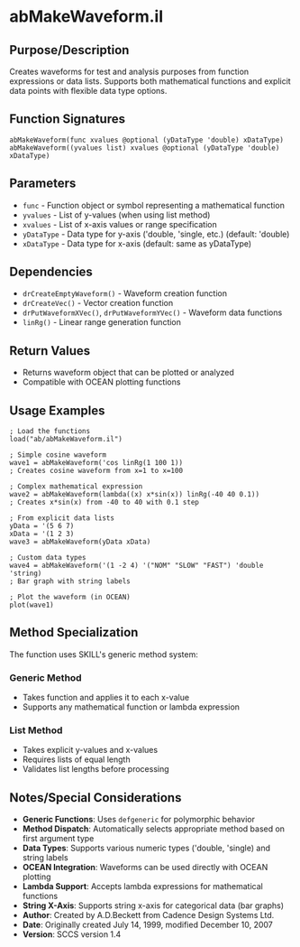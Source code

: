 # abMakeWaveform.il

## Purpose/Description
Creates waveforms for test and analysis purposes from function expressions or data lists. Supports both mathematical functions and explicit data points with flexible data type options.

## Function Signatures
```skill
abMakeWaveform(func xvalues @optional (yDataType 'double) xDataType)
abMakeWaveform((yvalues list) xvalues @optional (yDataType 'double) xDataType)
```

## Parameters
- `func` - Function object or symbol representing a mathematical function
- `yvalues` - List of y-values (when using list method)
- `xvalues` - List of x-axis values or range specification
- `yDataType` - Data type for y-axis ('double, 'single, etc.) (default: 'double)
- `xDataType` - Data type for x-axis (default: same as yDataType)

## Dependencies
- `drCreateEmptyWaveform()` - Waveform creation function
- `drCreateVec()` - Vector creation function
- `drPutWaveformXVec()`, `drPutWaveformYVec()` - Waveform data functions
- `linRg()` - Linear range generation function

## Return Values
- Returns waveform object that can be plotted or analyzed
- Compatible with OCEAN plotting functions

## Usage Examples
```skill
; Load the functions
load("ab/abMakeWaveform.il")

; Simple cosine waveform
wave1 = abMakeWaveform('cos linRg(1 100 1))
; Creates cosine waveform from x=1 to x=100

; Complex mathematical expression
wave2 = abMakeWaveform(lambda((x) x*sin(x)) linRg(-40 40 0.1))
; Creates x*sin(x) from -40 to 40 with 0.1 step

; From explicit data lists
yData = '(5 6 7)
xData = '(1 2 3)
wave3 = abMakeWaveform(yData xData)

; Custom data types
wave4 = abMakeWaveform('(1 -2 4) '("NOM" "SLOW" "FAST") 'double 'string)
; Bar graph with string labels

; Plot the waveform (in OCEAN)
plot(wave1)
```

## Method Specialization
The function uses SKILL's generic method system:

### Generic Method
- Takes function and applies it to each x-value
- Supports any mathematical function or lambda expression

### List Method  
- Takes explicit y-values and x-values
- Requires lists of equal length
- Validates list lengths before processing

## Notes/Special Considerations
- **Generic Functions**: Uses `defgeneric` for polymorphic behavior
- **Method Dispatch**: Automatically selects appropriate method based on first argument type
- **Data Types**: Supports various numeric types ('double, 'single) and string labels
- **OCEAN Integration**: Waveforms can be used directly with OCEAN plotting
- **Lambda Support**: Accepts lambda expressions for mathematical functions
- **String X-Axis**: Supports string x-axis for categorical data (bar graphs)
- **Author**: Created by A.D.Beckett from Cadence Design Systems Ltd.
- **Date**: Originally created July 14, 1999, modified December 10, 2007
- **Version**: SCCS version 1.4
